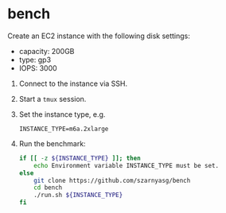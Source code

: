 # bench

Create an EC2 instance with the following disk settings:

* capacity: 200GB
* type: gp3
* IOPS: 3000

1. Connect to the instance via SSH.
2. Start a `tmux` session.
3. Set the instance type, e.g.

    ```
    INSTANCE_TYPE=m6a.2xlarge
    ```

4. Run the benchmark:

    ```bash
    if [[ -z ${INSTANCE_TYPE} ]]; then
        echo Environment variable INSTANCE_TYPE must be set.
    else
        git clone https://github.com/szarnyasg/bench
        cd bench
        ./run.sh ${INSTANCE_TYPE}
    fi
    ```
